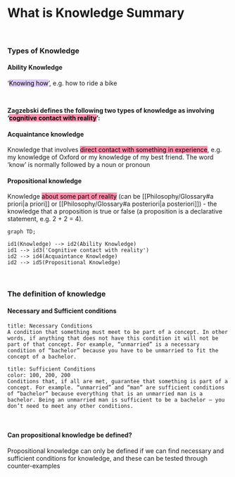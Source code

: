 # What is Knowledge Summary


</br>

### Types of Knowledge

#### Ability Knowledge

‘<mark style="background: #D2B3FFA6;">Knowing how</mark>’, e.g. how to ride a bike

</br>

**Zagzebski defines the following two types of knowledge as involving ‘<mark style="background: #FF5582A6;">cognitive contact with reality</mark>’:**
#### Acquaintance knowledge

Knowledge that involves <mark style="background: #FF5582A6;">direct contact with something in experience</mark>, e.g. my knowledge of Oxford or my knowledge of my best friend. The word ‘know’ is normally followed by a noun or pronoun

#### Propositional knowledge

Knowledge <mark style="background: #FF5582A6;">about some part of reality</mark> (can be [[Philosophy/Glossary#a priori|a priori]] or [[Philosophy/Glossary#a posteriori|a posteriori]]) - the knowledge that a proposition is true or false (a proposition is a declarative statement, e.g. 2 + 2 = 4).

```mermaid
graph TD;

id1(Knowledge) --> id2(Ability Knowledge)
id1 --> id3('Cognitive contact with reality')
id2 --> id4(Acquaintance Knowledge)
id2 --> id5(Propositional Knowledge)
```
</br>

### The definition of knowledge

#### Necessary and Sufficient conditions

```ad-note
title: Necessary Conditions
A condition that something must meet to be part of a concept. In other words, if anything that does not have this condition it will not be part of that concept. For example, “unmarried” is a necessary condition of “bachelor” because you have to be unmarried to fit the concept of a bachelor.
```

```ad-note
title: Sufficient Conditions
color: 100, 200, 200
Conditions that, if all are met, guarantee that something is part of a concept. For example. “unmarried” and “man” are sufficient conditions of “bachelor” because everything that is an unmarried man is a bachelor. Being an unmarried man is sufficient to be a bachelor – you don’t need to meet any other conditions.
```
</br>

#### Can propositional knowledge be defined?

Propositional knowledge can only be defined if we can find necessary and sufficient conditions for knowledge, and these can be tested through counter-examples